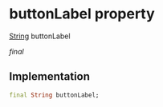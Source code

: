 


# buttonLabel property







[String](https://api.flutter.dev/flutter/dart-core/String-class.html) buttonLabel
  
_<span class="feature">final</span>_






## Implementation

```dart
final String buttonLabel;
```







